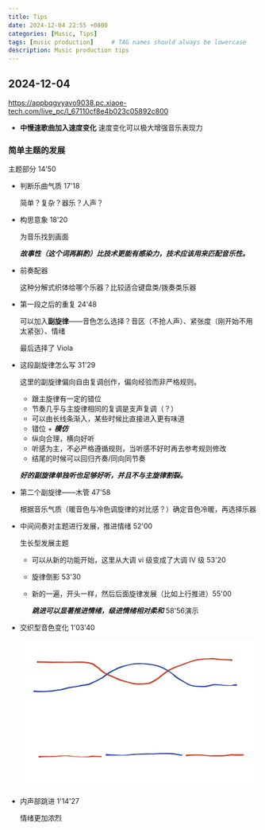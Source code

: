 ```yaml
---
title: Tips
date: 2024-12-04 22:55 +0800
categories: [Music, Tips]
tags: [music production]     # TAG names should always be lowercase
description: Music production tips
---
```


## 2024-12-04
https://appbqgvyavo9038.pc.xiaoe-tech.com/live_pc/l_67110cf8e4b023c05892c800

- **中慢速歌曲加入速度变化**
  速度变化可以极大增强音乐表现力
  
### 简单主题的发展

主题部分 14'50 

- 判断乐曲气质 17'18

  简单？复杂？器乐？人声？

- 构思意象 18'20

  为音乐找到画面

  ***故事性（这个词再斟酌）比技术更能有感染力，技术应该用来匹配音乐性。***

- 前奏配器 

  这种分解式织体给哪个乐器？比较适合键盘类/拨奏类乐器
  
- 第一段之后的重复 24'48

  可以加入**副旋律**——音色怎么选择？音区（不抢人声）、紧张度（刚开始不用太紧张）、情绪

  最后选择了 Viola
  
- 这段副旋律怎么写 31'29

  这里的副旋律偏向自由复调创作，偏向经验而非严格规则。

  - 跟主旋律有一定的错位
  - 节奏几乎与主旋律相同的复调是支声复调（？） 
  - 可以由长线条渐入，某些时候比直接进入更有味道
  - 错位 + ***模仿***
  - 纵向合理，横向好听
  - 听感为主，不必严格遵循规则，当听感不好时再去参考规则修改
  - 结尾的时候可以回归齐奏/同向同节奏
  
  ***好的副旋律单独听也足够好听，并且不与主旋律割裂。***
  
- 第二个副旋律——木管 47'58

  根据音乐气质（暖音色与冷色调旋律的对比感？）确定音色冷暖，再选择乐器

- 中间间奏对主题进行发展，推进情绪 52'00

  生长型发展主题

  - 可以从新的功能开始，这里从大调 vi 级变成了大调 IV 级 53'20

  - 旋律倒影 53'30

  - 新的一遍，开头一样，然后后面旋律发展（比如上行推进）55'00

    ***跳进可以显著推进情绪，级进情绪相对柔和*** 58'56演示
  
- 交织型音色变化 1'03'40

  ![交织型音色变化](/assets/img/music/tips/交织型音色变化.png)

- 内声部跳进 1'14'27

  情绪更加浓烈